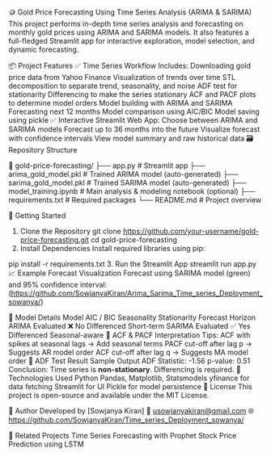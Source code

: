 🪙 Gold Price Forecasting Using Time Series Analysis (ARIMA & SARIMA)
This project performs in-depth time series analysis and forecasting on monthly gold prices using ARIMA and SARIMA models. It also features a full-fledged Streamlit app for interactive exploration, model selection, and dynamic forecasting.

📦 Project Features
✅ Time Series Workflow Includes:
Downloading gold price data from Yahoo Finance
Visualization of trends over time
STL decomposition to separate trend, seasonality, and noise
ADF test for stationarity
Differencing to make the series stationary
ACF and PACF plots to determine model orders
Model building with ARIMA and SARIMA
Forecasting next 12 months
Model comparison using AIC/BIC
Model saving using pickle
✅ Interactive Streamlit Web App:
Choose between ARIMA and SARIMA models
Forecast up to 36 months into the future
Visualize forecast with confidence intervals
View model summary and raw historical data
🗃️ Repository Structure

📁 gold-price-forecasting/
├── app.py                   # Streamlit app
├── arima\_gold\_model.pkl     # Trained ARIMA model (auto-generated)
├── sarima\_gold\_model.pkl    # Trained SARIMA model (auto-generated)
├── model\_training.ipynb     # Main analysis & modeling notebook (optional)
├── requirements.txt         # Required packages
└── README.md                # Project overview

🚀 Getting Started
1. Clone the Repository
git clone https://github.com/your-username/gold-price-forecasting.git
cd gold-price-forecasting
2. Install Dependencies
Install required libraries using pip:

pip install -r requirements.txt
3. Run the Streamlit App
streamlit run app.py
📈 Example Forecast Visualization
Forecast using SARIMA model (green) and 95% confidence interval: (https://github.com/SowjanyaKiran/Arima_Sarima_Time_series_Deployment_sowanya/)

🧠 Model Details
Model	AIC / BIC	Seasonality	Stationarity	Forecast Horizon
ARIMA	Evaluated	❌ No	Differenced	Short-term
SARIMA	Evaluated	✅ Yes	Differenced	Seasonal-aware
🔬 ACF & PACF Interpretation Tips:
ACF with spikes at seasonal lags → Add seasonal terms
PACF cut-off after lag p → Suggests AR model order
ACF cut-off after lag q → Suggests MA model order
🧪 ADF Test Result Sample Output
ADF Statistic: -1.56
p-value: 0.51
Conclusion: Time series is **non-stationary**. Differencing is required.
🧰 Technologies Used
Python
Pandas, Matplotlib, Statsmodels
yfinance for data fetching
Streamlit for UI
Pickle for model persistence
📄 License
This project is open-source and available under the MIT License.

👤 Author
Developed by [Sowjanya Kiran] 📧 usowjanyakiran@gmail.com 🌐 https://github.com/SowjanyaKiran/Time_series_Deployment_sowanya/

🔗 Related Projects
Time Series Forecasting with Prophet
Stock Price Prediction using LSTM

